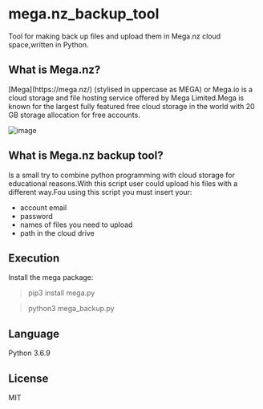 # mega.nz_backup_tool
Tool for making back up files and upload them in Mega.nz cloud space,written in Python.


<h2>What is Mega.nz?</h2>
<p>[Mega](https://mega.nz/) (stylised in uppercase as MEGA) or Mega.io is a cloud storage and file hosting service offered by Mega Limited.Mega is known for the largest fully featured free cloud storage in the world with 20 GB storage allocation for free accounts.</p>


![image](https://user-images.githubusercontent.com/16444615/125100139-6f082400-e0e1-11eb-8455-df22de837baa.png)


<h2>What is Mega.nz backup tool?</h2>
<p>Is a small try to combine python programming with cloud storage for educational reasons.With this script user could upload his files with a different way.Fou using this script you must insert your:
  <ul>
    <li>account email</li>
    <li>password</li>
    <li>names of files you need to upload</li>
    <li>path in the cloud drive</li>
    </p>
  </ul>
<h2>Execution</h2>
Install the mega package:

> pip3 install mega.py

> python3 mega_backup.py


<h2>Language</h2>
Python 3.6.9

<h2>License</h2>
MIT

